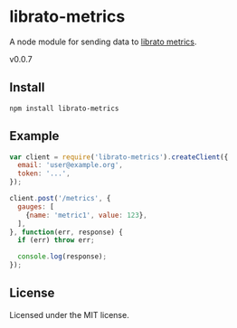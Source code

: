 # librato-metrics

A node module for sending data to [librato metrics][].

v0.0.7

[librato metrics]: http://dev.librato.com/v1/metrics

## Install

```
npm install librato-metrics
```

## Example

```js
var client = require('librato-metrics').createClient({
  email: 'user@example.org',
  token: '...',
});

client.post('/metrics', {
  gauges: [
    {name: 'metric1', value: 123},
  ],
}, function(err, response) {
  if (err) throw err;

  console.log(response);
});
```

## License

Licensed under the MIT license.
